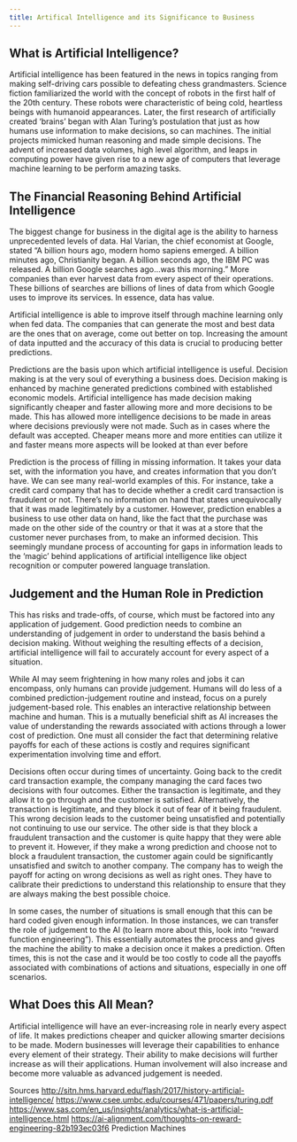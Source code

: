 ```yaml
---
title: Artifical Intelligence and its Significance to Business
---
```


## What is Artificial Intelligence?
Artificial intelligence has been featured in the news in topics ranging from making self-driving cars possible to defeating chess grandmasters. Science fiction familiarized the world with the concept of robots in the first half of the 20th century. These robots were characteristic of being cold, heartless beings with humanoid appearances. Later, the first research of artificially created ‘brains’ began with Alan Turing’s postulation that just as how humans use information to make decisions, so can machines. The initial projects mimicked human reasoning and made simple decisions. The advent of increased data volumes, high level algorithm, and leaps in computing power have given rise to a new age of computers that leverage machine learning to be perform amazing tasks.

## The Financial Reasoning Behind Artificial Intelligence
The biggest change for business in the digital age is the ability to harness unprecedented levels of data. Hal Varian, the chief economist at Google, stated “A billion hours ago, modern homo sapiens emerged. A billion minutes ago, Christianity began. A billion seconds ago, the IBM PC was released. A billion Google searches ago…was this morning.” More companies than ever harvest data from every aspect of their operations. These billions of searches are billions of lines of data from which Google uses to improve its services. In essence, data has value.

Artificial intelligence is able to improve itself through machine learning only when fed data. The companies that can generate the most and best data are the ones that on average, come out better on top. Increasing the amount of data inputted and the accuracy of this data is crucial to producing better predictions. 

Predictions are the basis upon which artificial intelligence is useful. Decision making is at the very soul of everything a business does. Decision making is enhanced by machine generated predictions combined with established economic models. Artificial intelligence has made decision making significantly cheaper and faster allowing more and more decisions to be made. This has allowed more intelligence decisions to be made in areas where decisions previously were not made. Such as in cases where the default was accepted. Cheaper means more and more entities can utilize it and faster means more aspects will be looked at than ever before

Prediction is the process of filling in missing information. It takes your data set, with the information you have, and creates information that you don’t have. We can see many real-world examples of this. For instance, take a credit card company that has to decide whether a credit card transaction is fraudulent or not. There’s no information on hand that states unequivocally that it was made legitimately by a customer. However, prediction enables a business to use other data on hand, like the fact that the purchase was made on the other side of the country or that it was at a store that the customer never purchases from, to make an informed decision. This seemingly mundane process of accounting for gaps in information leads to the ‘magic’ behind applications of artificial intelligence like object recognition or computer powered language translation.


## Judgement and the Human Role in Prediction
This has risks and trade-offs, of course, which must be factored into any application of judgement. Good prediction needs to combine an understanding of judgement in order to understand the basis behind a decision making. Without weighing the resulting effects of a decision, artificial intelligence will fail to accurately account for every aspect of a situation.

While AI may seem frightening in how many roles and jobs it can encompass, only humans can provide judgement. Humans will do less of a combined prediction-judgement routine and instead, focus on a purely judgement-based role. This enables an interactive relationship between machine and human. This is a mutually beneficial shift as AI increases the value of understanding the rewards associated with actions through a lower cost of prediction. One must all consider the fact that determining relative payoffs for each of these actions is costly and requires significant experimentation involving time and effort.

Decisions often occur during times of uncertainty. Going back to the credit card transaction example, the company managing the card faces two decisions with four outcomes. Either the transaction is legitimate, and they allow it to go through and the customer is satisfied. Alternatively, the transaction is legitimate, and they block it out of fear of it being fraudulent. This wrong decision leads to the customer being unsatisfied and potentially not continuing to use our service. The other side is that they block a fraudulent transaction and the customer is quite happy that they were able to prevent it. However, if they make a wrong prediction and choose not to block a fraudulent transaction, the customer again could be significantly unsatisfied and switch to another company. The company has to weigh the payoff for acting on wrong decisions as well as right ones. They have to calibrate their predictions to understand this relationship to ensure that they are always making the best possible choice.

In some cases, the number of situations is small enough that this can be hard coded given enough information. In those instances, we can transfer the role of judgement to the AI (to learn more about this, look into “reward function engineering”). This essentially automates the process and gives the machine the ability to make a decision once it makes a prediction. Often times, this is not the case and it would be too costly to code all the payoffs associated with combinations of actions and situations, especially in one off scenarios.

## What Does this All Mean?
Artificial intelligence will have an ever-increasing role in nearly every aspect of life. It makes predictions cheaper and quicker allowing smarter decisions to be made. Modern businesses will leverage their capabilities to enhance every element of their strategy. Their ability to make decisions will further increase as will their applications. Human involvement will also increase and become more valuable as advanced judgement is needed.

Sources
http://sitn.hms.harvard.edu/flash/2017/history-artificial-intelligence/
https://www.csee.umbc.edu/courses/471/papers/turing.pdf
https://www.sas.com/en_us/insights/analytics/what-is-artificial-intelligence.html
https://ai-alignment.com/thoughts-on-reward-engineering-82b193ec03f6
Prediction Machines
